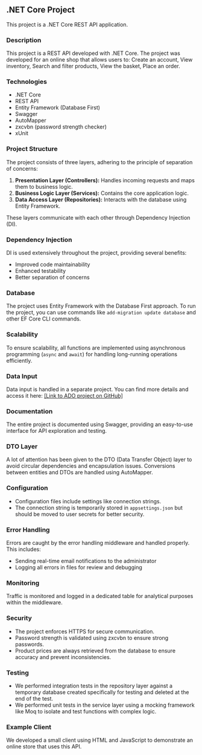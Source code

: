 ## .NET Core Project

This project is a .NET Core REST API application.

### Description

This project is a REST API developed with .NET Core. The project was developed for an online shop that allows users to: Create an account, View inventory, Search and filter products, View the basket, Place an order.

### Technologies

* .NET Core
* REST API
* Entity Framework (Database First)
* Swagger
* AutoMapper
* zxcvbn (password strength checker)
* xUnit

### Project Structure

The project consists of three layers, adhering to the principle of separation of concerns:

1. **Presentation Layer (Controllers):** Handles incoming requests and maps them to business logic.
2. **Business Logic Layer (Services):** Contains the core application logic.
3. **Data Access Layer (Repositories):** Interacts with the database using Entity Framework.

These layers communicate with each other through Dependency Injection (DI).

### Dependency Injection

DI is used extensively throughout the project, providing several benefits:

* Improved code maintainability
* Enhanced testability
* Better separation of concerns

### Database

The project uses Entity Framework with the Database First approach. To run the project, you can use commands like `add-migration update database` and other EF Core CLI commands.

### Scalability

To ensure scalability, all functions are implemented using asynchronous programming (`async` and `await`) for handling long-running operations efficiently.

### Data Input

Data input is handled in a separate project. You can find more details and access it here: [[Link to ADO project on GitHub] ](https://github.com/shlmt/ADO.NET-manager-shop)

### Documentation

The entire project is documented using Swagger, providing an easy-to-use interface for API exploration and testing.

### DTO Layer

A lot of attention has been given to the DTO (Data Transfer Object) layer to avoid circular dependencies and encapsulation issues. Conversions between entities and DTOs are handled using AutoMapper.

### Configuration

* Configuration files include settings like connection strings.
* The connection string is temporarily stored in `appsettings.json` but should be moved to user secrets for better security.

### Error Handling

Errors are caught by the error handling middleware and handled properly. This includes:

* Sending real-time email notifications to the administrator
* Logging all errors in files for review and debugging

### Monitoring

Traffic is monitored and logged in a dedicated table for analytical purposes within the middleware.

### Security

* The project enforces HTTPS for secure communication.
* Password strength is validated using zxcvbn to ensure strong passwords.
* Product prices are always retrieved from the database to ensure accuracy and prevent inconsistencies.

### Testing

* We performed integration tests in the repository layer against a temporary database created specifically for testing and deleted at the end of the test.
* We performed unit tests in the service layer using a mocking framework like Moq to isolate and test functions with complex logic.

### Example Client

We developed a small client using HTML and JavaScript to demonstrate an online store that uses this API.
